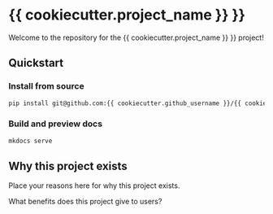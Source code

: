 # {{ cookiecutter.project_name }} }}

Welcome to the repository for the {{ cookiecutter.project_name }} }} project!

## Quickstart

<!-- uncomment if relevant
### Install from PyPI

```python
pip install {{ cookiecutter.__package_name }}
```
-->
### Install from source

```bash
pip install git@github.com:{{ cookiecutter.github_username }}/{{ cookiecutter.__repo_name }}
```

### Build and preview docs

```bash
mkdocs serve
```

## Why this project exists

Place your reasons here for why this project exists.

What benefits does this project give to users?
